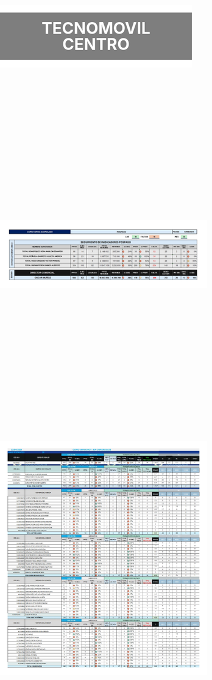 
<html lang="es">
<head>
<meta charset="UTF-8">
<meta name="viewport" content="width=device-width, initial-scale=1.0">
<title>Imagen con Fondo, Margen y Título</title>
<style>
    body {
        margin: 0;
        padding: 0;
        background-image: url('fondo.jpg');
        background-size: cover;
        background-repeat: no-repeat;
        background-attachment: fixed;
    }
    .contenedor-titulo {
        text-align: center;
        margin-top: 10vh; /* Ajusta la posición vertical del título */
        padding: 20px; /* Añadimos más espacio alrededor del título */
        background-color: rgba(0, 0, 0, 0.5); /* Fondo semitransparente */
        border-top: 20px solid white; /* Separador arriba del título */
        border-bottom: 20px solid white; /* Separador abajo del título */
    }
    h1 {
        font-size: 3em; /* Tamaño del título aumentado */
        color: white; /* Color del texto */
        margin: 0; /* Eliminamos el margen predeterminado del título */
        line-height: 1; /* Ajustamos la altura de línea a 1 para eliminar cualquier espacio adicional */
    }
    .contenedor-imagen {
        text-align: center;
        margin-top: 10vh; /* Ajusta la posición vertical de la imagen */
        position: relative; /* Hacemos que el contenedor de la imagen sea relativo para posicionar el separador */
    }
    .contenedor-imagen img {
        width: calc(100% - 0px); /* Reducimos la anchura de la imagen en 80px (40px de margen a cada lado) */
        height: auto;
        margin: 10px auto; /* Añadimos más margen a la imagen y centramos horizontalmente */
        border-left: 20px solid white; /* Separador a la izquierda de la imagen */
        border-right: 20px solid white; /* Separador a la derecha de la imagen */
        border-top: 20px solid white; /* Separador arriba de la imagen */
        border-bottom: 20px solid white; /* Separador abajo de la imagen */
        display: block; /* Para que los márgenes automáticos funcionen correctamente */
    }
</style>
</head>
<body>
    <div class="contenedor-titulo">
        <h1>TECNOMOVIL CENTRO</h1>
    </div>
    <div class="contenedor-imagen">
        <img src="pos1204.jpeg" alt="Imagen CV 1004">
    </div>
    <div class="contenedor-imagen">
        <img src="cv1204tarde.jpg" alt="Otra Imagen">
    </div>
</body>
</html>
